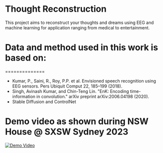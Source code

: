 # Thought Reconstruction
This project aims to reconstruct your thoughts and dreams using EEG and machine learning for application ranging from medical to entertainment.



# Data and method used in this work is based on:
==============
* Kumar, P., Saini, R., Roy, P.P. et al. Envisioned speech recognition using EEG sensors. Pers Ubiquit Comput 22, 185–199 (2018).
* Singh, Avinash Kumar, and Chin-Teng Lin. "EnK: Encoding time-information in convolution." arXiv preprint arXiv:2006.04198 (2020).
* Stable Diffusion and ControlNet

Demo video as shown during NSW House @ SXSW Sydney 2023
==============
[![Demo Video](https://img.youtube.com/vi/djmMWSQPfJc/maxresdefault.jpg)](https://www.youtube.com/watch?v=djmMWSQPfJc "Real-time Thoughts Reconstruction Live using Brain Signals")

